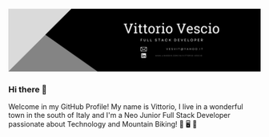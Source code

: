 ![Image](./vittorio_vescio_gitHub_banner.png)

### Hi there 👋

Welcome in my GitHub Profile! My name is Vittorio, I live in a wonderful town in the south of Italy and I'm a Neo Junior Full Stack Developer passionate about Technology and Mountain Biking! :smiling_face_with_three_hearts: 	:desktop_computer: :bicyclist: 

<!--
**VittorioVescio92/VittorioVescio92** is a ✨ _special_ ✨ repository because its `README.md` (this file) appears on your GitHub profile.

Here are some ideas to get you started:

- 🔭 I’m currently working on ...
- 🌱 I’m currently learning ...
- 👯 I’m looking to collaborate on ...
- 🤔 I’m looking for help with ...
- 💬 Ask me about ...
- 📫 How to reach me: ...
- 😄 Pronouns: ...
- ⚡ Fun fact: ...
-->
